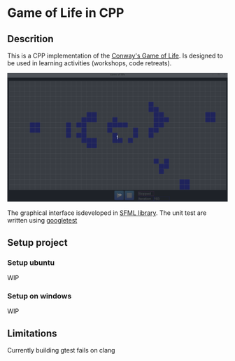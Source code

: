 # Game of Life in CPP

## Descrition
This is a CPP implementation of the [Conway's Game of Life](https://en.wikipedia.org/wiki/Conway%27s_Game_of_Life).
Is designed to be used in learning activities (workshops, code retreats).

![Game of Life](doc/resources/demo.gif)

The graphical interface isdeveloped in [SFML library](https://www.sfml-dev.org/index.php).
The unit test are written using [googletest](https://github.com/google/googletest)

## Setup project

### Setup ubuntu
WIP
### Setup on windows
WIP

## Limitations
Currently building gtest fails on clang
